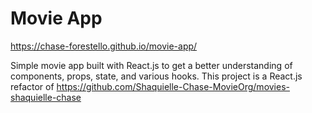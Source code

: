 # Movie App
https://chase-forestello.github.io/movie-app/

Simple movie app built with React.js to get a better understanding of components, props, state, and various hooks.
This project is a React.js refactor of https://github.com/Shaquielle-Chase-MovieOrg/movies-shaquielle-chase
